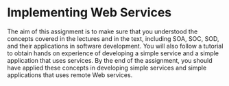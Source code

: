 # Implementing Web Services

The aim of this assignment is to make sure that you understood the concepts covered in the lectures and in the text, including SOA, SOC, SOD, and their applications in software development. You will also follow a tutorial to obtain hands on experience of developing a simple service and a simple application that uses services. By the end of the assignment, you should have applied these concepts in developing simple services and simple applications that uses remote Web services.
